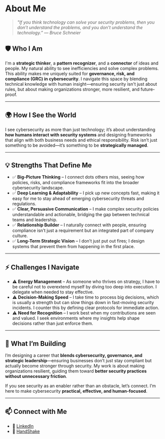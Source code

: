 # About Me
> *"If you think technology can solve your security problems, then you don’t understand the problems, and you don’t understand the technology.” ― Bruce Schneier*

## 🛡️ Who I Am
I'm a **strategic thinker**, a **pattern recognizer**, and a **connector** of ideas and people. My natural ability to see inefficiencies and solve complex problems. This ability makes me uniquely suited for **governance, risk, and compliance (GRC) in cybersecurity**. I navigate this space by blending technical knowledge with human insight—ensuring security isn't just about rules, but about making organizations stronger, more resilient, and future-proof. 

---

## 🌍 How I See the World
I see cybersecurity as more than just technology; it’s about understanding **how humans interact with security systems** and designing frameworks that align with both business needs and ethical responsibility. Risk isn’t just something to be avoided—it’s something to be **strategically managed**. 

---

## 💡 Strengths That Define Me
- ✅ **Big-Picture Thinking** – I connect dots others miss, seeing how policies, risks, and compliance frameworks fit into the broader cybersecurity landscape.  
- ✅ **Deep Learning & Adaptability** – I pick up new concepts fast, making it easy for me to stay ahead of emerging cybersecurity threats and regulations.  
- ✅ **Clear, Persuasive Communication** – I make complex security policies understandable and actionable, bridging the gap between technical teams and leadership.  
- ✅ **Relationship Builder** – I naturally connect with people, ensuring compliance isn’t just a requirement but an integrated part of company culture.  
- ✅ **Long-Term Strategic Vision** – I don’t just put out fires; I design systems that prevent them from happening in the first place.  

---

## ⚡ Challenges I Navigate
- ⚠️ **Energy Management** – As someone who thrives on strategy, I have to be careful not to overextend myself by diving too deep into execution. I delegate when needed to stay effective.  
- ⚠️ **Decision-Making Speed** – I take time to process big decisions, which is usually a strength but can slow things down in fast-moving security incidents. I counter this by defining clear protocols for immediate action.  
- ⚠️ **Need for Recognition** – I work best when my contributions are seen and valued. I seek environments where my insights help shape decisions rather than just enforce them.  

---

## 🚀 What I’m Building
I’m designing a career that **blends cybersecurity, governance, and strategic leadership**—ensuring businesses don’t just stay compliant but actually become stronger through security. My work is about making organizations resilient, guiding them toward **better security practices without unnecessary friction**.

If you see security as an enabler rather than an obstacle, let’s connect. I’m here to make cybersecurity **practical, effective, and human-focused**.

---

## 📫 Connect with Me
- 🔗 [LinkedIn](https://www.linkedin.com/in/justiceg)  
- 🤝 [HandShake](https://app.joinhandshake.com/profiles/xv87kw)
